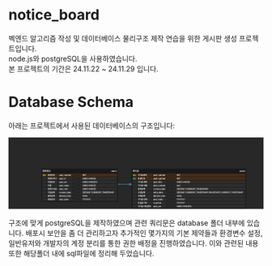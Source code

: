 # notice_board

벡엔드 알고리즘 작성 및 데이터베이스 물리구조 제작 연습을 위한 게시판 생성 프로젝트입니다. <br>
node.js와 postgreSQL을 사용하였습니다. <br>
본 프로젝트의 기간은 24.11.22 ~ 24.11.29 입니다.

# Database Schema

아래는 프로젝트에서 사용된 데이터베이스의 구조입니다:

![Database Schema](./assets/db-schema.png)

구조에 맞게 postgreSQL을 제작하였으며 관련 쿼리문은 database 폴더 내부에 있습니다.
배포시 보안을 좀 더 관리하고자 추가적인 몇가지의 기본 제약들과 환경변수 설정, 일반유저와 개발자의 계정 분리를 통한 권한 배정을 진행하였습니다. 
이와 관련된 내용 또한 해당폴더 내에 sql파일에 정리해 두었습니다.
